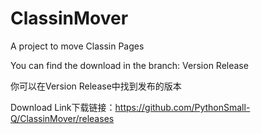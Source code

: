 # ClassinMover
A project to move Classin Pages

You can find the download in the branch: Version Release

你可以在Version Release中找到发布的版本

Download Link下载链接：https://github.com/PythonSmall-Q/ClassinMover/releases
